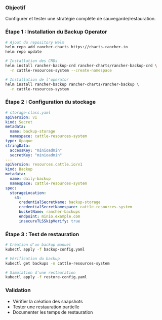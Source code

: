 ### **Objectif**
Configurer et tester une stratégie complète de sauvegarde/restauration.

### **Étape 1 : Installation du Backup Operator**

```bash
# Ajout du repository Helm
helm repo add rancher-charts https://charts.rancher.io
helm repo update

# Installation des CRDs
helm install rancher-backup-crd rancher-charts/rancher-backup-crd \
  -n cattle-resources-system --create-namespace

# Installation de l'operator
helm install rancher-backup rancher-charts/rancher-backup \
  -n cattle-resources-system
```

### **Étape 2 : Configuration du stockage**

```yaml
# storage-class.yaml
apiVersion: v1
kind: Secret
metadata:
  name: backup-storage
  namespace: cattle-resources-system
type: Opaque
stringData:
  accessKey: "minioadmin"
  secretKey: "minioadmin"
---
apiVersion: resources.cattle.io/v1
kind: Backup
metadata:
  name: daily-backup
  namespace: cattle-resources-system
spec:
  storageLocation:
    s3:
      credentialSecretName: backup-storage
      credentialSecretNamespace: cattle-resources-system
      bucketName: rancher-backups
      endpoint: minio.example.com
      insecureTLSSkipVerify: true
```

### **Étape 3 : Test de restauration**

```bash
# Création d'un backup manuel
kubectl apply -f backup-config.yaml

# Vérification du backup
kubectl get backups -n cattle-resources-system

# Simulation d'une restauration
kubectl apply -f restore-config.yaml
```

### **Validation**
- Vérifier la création des snapshots
- Tester une restauration partielle
- Documenter les temps de restauration
